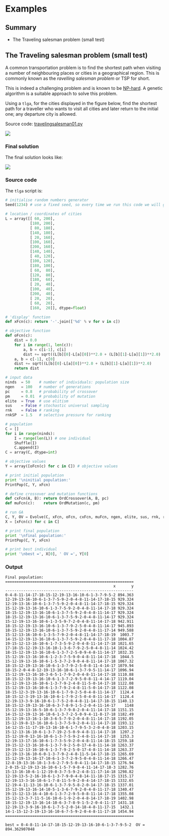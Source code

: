 # Examples

## Summary

* The Traveling salesman problem (small test)

## The Traveling salesman problem (small test)

A common transportation problem is to find the shortest path when visiting a number of neighbouring
places or cities in a geographical region. This is commonly known as the _ravelling salesman
problem_ or TSP for short.

This is indeed a challenging problem and is known to be [NP-hard](https://en.wikipedia.org/wiki/NP-hardness).
A genetic algorithm is a suitable approach to solve this problem.

Using a `tlga`, for the cities displayed in the figure below, find the shortest path for a traveller
who wants to visit all cities and later return to the initial one; any departure city is allowed.

Source code: <a href="travelingsalesman01.py">travelingsalesman01.py</a>

<div id="container">
<p><img src="./figs/cities1.png"></p>
</div>

### Final solution

The final solution looks like:

<div id="container">
<p><img src="./figs/tsp01.png"></p>
</div>

### Source code

The `tlga` script is:

```python
# initialise random numbers generator
Seed(1234) # use a fixed seed, so every time we run this code we will get the same results

# location / coordinates of cities
L = array([[ 60, 200],
           [180, 200],
           [ 80, 180],
           [140, 180],
           [ 20, 160],
           [100, 160],
           [200, 160],
           [140, 140],
           [ 40, 120],
           [100, 120],
           [180, 100],
           [ 60,  80],
           [120,  80],
           [180,  60],
           [ 20,  40],
           [100,  40],
           [200,  40],
           [ 20,  20],
           [ 60,  20],
           [160,  20]], dtype=float)

# 'display' function
def xFcn(c): return '-'.join(['%d' % v for v in c])

# objective function
def oFcn(c):
    dist = 0.0
    for i in range(1, len(c)):
        a, b = c[i-1], c[i]
        dist += sqrt((L[b][0]-L[a][0])**2.0 + (L[b][1]-L[a][1])**2.0)
    a, b = c[-1], c[0]
    dist += sqrt((L[b][0]-L[a][0])**2.0 + (L[b][1]-L[a][1])**2.0)
    return dist

# input data
ninds  = 50    # number of individuals: population size
ngen   = 100   # number of generations
pc     = 0.8   # probability of crossover
pm     = 0.01  # probability of mutation
elite  = True  # use elitism
sus    = False # stochastic universal sampling
rnk    = False # ranking
rnkSP  = 1.5   # selective pressure for ranking

# population
C = []
for i in range(ninds):
    I = range(len(L)) # one individual
    Shuffle(I)
    C.append(I)
C = array(C, dtype=int)

# objective values
Y = array([oFcn(c) for c in C]) # objective values

# print initial population
print '\ninitial population:'
PrintPop(C, Y, xFcn)

# define crossover and mutation functions
def cxFcn(A, B): return OrdCrossover(A, B, pc)
def muFcn(c):    return OrdMutation(c, pm)

# run GA
C, Y, OV = Evolve(C, xFcn, oFcn, cxFcn, muFcn, ngen, elite, sus, rnk, rnkSP)
X = [xFcn(c) for c in C]

# print final population
print '\nfinal population:'
PrintPop(C, Y, xFcn)

# print best individual
print '\nbest =', X[0], ' OV =', Y[0]
```

### Output

```
Final population:
=========================================================
                                                x       y
---------------------------------------------------------
0-4-8-11-14-17-18-15-12-19-13-16-10-6-1-3-7-9-5-2 894.363
12-19-13-16-10-6-1-3-7-5-9-2-0-4-8-11-14-17-18-15 929.324
12-19-13-16-10-6-1-3-7-5-9-2-0-4-8-11-14-17-18-15 929.324
15-12-19-13-16-10-6-1-3-7-5-9-2-0-4-8-11-14-17-18 929.324
18-15-12-19-13-16-10-6-1-3-7-5-9-2-0-4-8-11-14-17 929.324
18-15-12-19-13-16-10-6-1-3-7-5-9-2-0-4-8-11-14-17 929.324
15-12-19-13-16-10-6-1-3-5-9-7-2-0-4-8-11-14-17-18 942.911
18-15-12-19-13-16-10-6-1-3-7-9-2-5-0-4-8-11-14-17 945.893
18-15-12-19-13-16-10-6-1-3-7-5-9-2-0-4-8-11-17-14 949.588
15-12-13-16-10-6-1-3-5-7-9-2-0-4-8-11-14-17-18-19  1003.7
14-15-12-19-13-16-10-6-1-3-7-5-9-2-0-4-8-11-17-18 1004.87
19-15-12-13-16-10-6-1-7-3-5-9-2-0-4-8-11-14-17-18 1021.65
17-18-15-12-19-13-16-10-1-3-6-7-9-2-5-0-4-8-11-14 1024.42
18-15-12-19-13-16-10-6-1-3-7-2-5-0-9-4-8-11-14-17 1032.35
15-12-19-13-16-10-6-1-2-3-7-5-9-0-4-8-11-14-17-18  1044.5
15-12-19-13-16-10-6-1-5-3-7-2-9-0-4-8-11-14-17-18 1067.32
18-15-12-19-13-16-10-6-1-3-7-9-2-5-0-8-11-4-14-17 1079.94
18-15-2-0-4-8-12-19-13-16-10-6-1-3-7-9-5-11-14-17 1096.94
15-12-19-13-16-10-3-6-5-1-7-9-2-0-4-8-11-14-17-18 1110.88
18-15-12-19-13-16-10-6-1-3-7-2-9-5-0-8-11-4-14-17 1119.04
15-12-19-13-16-10-6-1-3-7-9-2-4-8-11-5-0-14-17-18 1122.08
15-12-19-13-16-10-6-1-3-7-9-2-4-8-11-5-0-14-17-18 1122.08
18-15-12-3-19-13-16-10-6-1-7-9-2-5-0-4-8-11-14-17  1124.4
18-15-12-3-19-13-16-10-6-1-7-9-2-5-0-4-8-11-14-17  1124.4
12-19-13-3-9-16-10-6-1-7-5-2-0-4-8-11-14-17-18-15 1140.13
18-15-12-19-13-16-10-6-3-7-8-9-1-5-2-0-4-11-14-17    1148
15-12-19-13-16-5-10-6-1-3-7-9-8-2-0-4-11-14-17-18 1151.15
14-15-12-19-13-16-10-6-1-3-7-2-5-0-9-4-11-8-17-18 1182.49
15-12-19-13-16-1-10-3-6-5-7-9-2-0-4-8-11-14-17-18 1192.05
15-12-19-8-13-16-10-6-1-3-7-5-9-2-0-4-11-14-17-18 1193.12
14-12-15-11-17-19-13-16-10-6-1-7-9-5-3-2-0-4-8-18 1203.15
15-12-13-16-10-6-1-3-7-19-2-5-0-9-4-8-11-14-17-18  1207.2
15-12-19-0-13-16-10-6-1-3-7-5-9-2-4-8-11-14-17-18  1253.3
12-19-13-17-16-10-6-1-7-3-5-9-2-0-4-8-11-14-18-15 1259.18
19-15-12-13-16-10-6-1-3-7-9-2-5-0-17-4-8-11-14-18 1263.37
19-15-12-13-16-10-6-1-3-7-9-2-5-0-17-4-8-11-14-18 1263.37
12-19-13-16-10-6-0-1-3-7-9-2-4-8-11-5-14-17-18-15 1265.69
15-12-19-13-16-17-10-6-1-3-7-2-9-5-0-4-8-11-14-18 1266.47
12-8-19-13-16-10-1-3-6-2-7-9-5-0-4-11-14-17-18-15 1276.94
2-0-15-12-19-13-16-10-6-1-5-7-9-8-4-11-14-17-18-3 1282.76
15-13-16-10-6-1-12-19-0-3-7-5-9-2-4-8-11-17-14-18 1298.82
12-19-13-5-2-16-10-6-1-3-7-9-0-4-8-14-11-18-17-15 1315.17
12-19-13-3-16-10-6-1-7-8-11-5-9-2-0-4-14-17-18-15 1332.65
12-19-4-11-13-16-10-6-1-3-7-9-5-8-2-0-14-17-18-15 1337.01
15-12-19-13-16-14-10-5-1-3-6-7-9-2-0-4-8-11-17-18 1340.47
19-15-12-13-16-4-10-6-1-3-7-2-9-5-0-8-11-14-17-18 1355.08
15-12-13-3-7-11-5-16-10-6-1-9-2-0-4-8-14-17-18-19 1402.98
18-15-12-19-13-16-14-10-6-3-7-8-9-1-5-2-0-4-11-17 1431.18
12-19-13-3-9-16-10-6-1-7-5-2-0-14-18-4-8-11-17-15  1432.1
14-1-15-12-3-19-13-16-10-6-7-5-9-2-0-4-8-11-17-18 1454.94
=========================================================

best = 0-4-8-11-14-17-18-15-12-19-13-16-10-6-1-3-7-9-5-2  OV = 894.362907048
```
